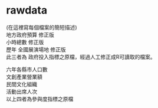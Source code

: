 # rawdata
(在這裡寫每個檔案的簡短描述)  
地方政府預算 修正版  
小時總數 修正版  
歷年 全國展演場地 修正版  
此三者為 政府投入指標之原檔，經過人工修正成R可讀取的檔案。  
  
  
六年各縣市人口數  
文創產業營業額  
民間文化組織  
活動出席人次  
以上四者為參與度指標之原檔
